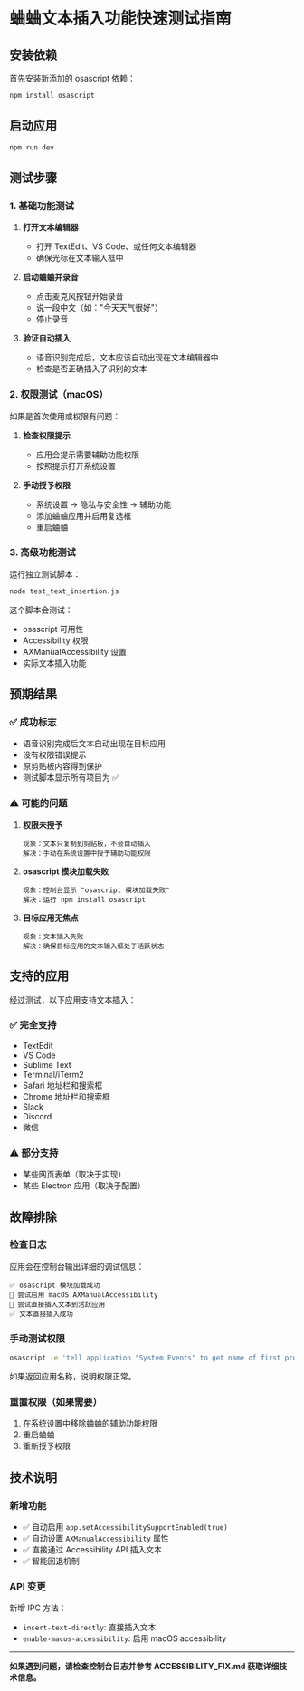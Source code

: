 # 蛐蛐文本插入功能快速测试指南

## 安装依赖

首先安装新添加的 osascript 依赖：

```bash
npm install osascript
```

## 启动应用

```bash
npm run dev
```

## 测试步骤

### 1. 基础功能测试

1. **打开文本编辑器**
   - 打开 TextEdit、VS Code、或任何文本编辑器
   - 确保光标在文本输入框中

2. **启动蛐蛐并录音**
   - 点击麦克风按钮开始录音
   - 说一段中文（如："今天天气很好"）
   - 停止录音

3. **验证自动插入**
   - 语音识别完成后，文本应该自动出现在文本编辑器中
   - 检查是否正确插入了识别的文本

### 2. 权限测试（macOS）

如果是首次使用或权限有问题：

1. **检查权限提示**
   - 应用会提示需要辅助功能权限
   - 按照提示打开系统设置

2. **手动授予权限**
   - 系统设置 → 隐私与安全性 → 辅助功能
   - 添加蛐蛐应用并启用复选框
   - 重启蛐蛐

### 3. 高级功能测试

运行独立测试脚本：

```bash
node test_text_insertion.js
```

这个脚本会测试：
- osascript 可用性
- Accessibility 权限
- AXManualAccessibility 设置
- 实际文本插入功能

## 预期结果

### ✅ 成功标志
- 语音识别完成后文本自动出现在目标应用
- 没有权限错误提示
- 原剪贴板内容得到保护
- 测试脚本显示所有项目为 ✅

### ⚠️ 可能的问题

1. **权限未授予**
   ```
   现象：文本只复制到剪贴板，不会自动插入
   解决：手动在系统设置中授予辅助功能权限
   ```

2. **osascript 模块加载失败**
   ```
   现象：控制台显示 "osascript 模块加载失败"
   解决：运行 npm install osascript
   ```

3. **目标应用无焦点**
   ```
   现象：文本插入失败
   解决：确保目标应用的文本输入框处于活跃状态
   ```

## 支持的应用

经过测试，以下应用支持文本插入：

### ✅ 完全支持
- TextEdit
- VS Code
- Sublime Text
- Terminal/iTerm2
- Safari 地址栏和搜索框
- Chrome 地址栏和搜索框
- Slack
- Discord
- 微信

### ⚠️ 部分支持
- 某些网页表单（取决于实现）
- 某些 Electron 应用（取决于配置）

## 故障排除

### 检查日志
应用会在控制台输出详细的调试信息：
```
✅ osascript 模块加载成功
🔧 尝试启用 macOS AXManualAccessibility
🎯 尝试直接插入文本到活跃应用
✅ 文本直接插入成功
```

### 手动测试权限
```bash
osascript -e 'tell application "System Events" to get name of first process'
```

如果返回应用名称，说明权限正常。

### 重置权限（如果需要）
1. 在系统设置中移除蛐蛐的辅助功能权限
2. 重启蛐蛐
3. 重新授予权限

## 技术说明

### 新增功能
- ✅ 自动启用 `app.setAccessibilitySupportEnabled(true)`
- ✅ 自动设置 `AXManualAccessibility` 属性
- ✅ 直接通过 Accessibility API 插入文本
- ✅ 智能回退机制

### API 变更
新增 IPC 方法：
- `insert-text-directly`: 直接插入文本
- `enable-macos-accessibility`: 启用 macOS accessibility

---

**如果遇到问题，请检查控制台日志并参考 ACCESSIBILITY_FIX.md 获取详细技术信息。**